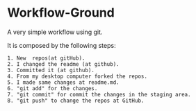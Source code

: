 Workflow-Ground
==============

A very simple workflow using git.

It is composed by the following steps:

  
    1. New  repos(at gitHub).
    2. I changed the readme (at github).
    3. Committed it (at github).
    4. From my desktop computer forked the repos.
    5. I made same changes at readme.md.
    6. "git add" for the changes.
    7. "git commit" for commit the changes in the staging area.
    8. "git push" to change the repos at GitHub.

    